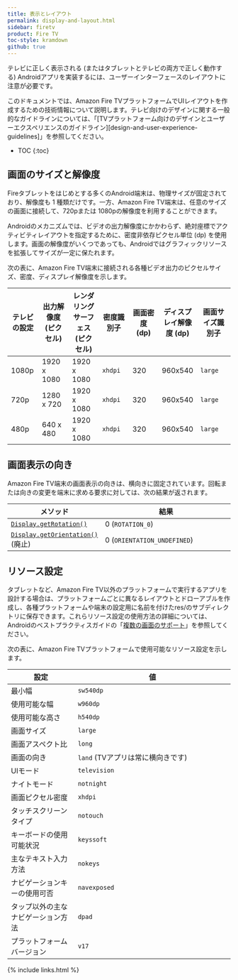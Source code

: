 ```yaml
---
title: 表示とレイアウト
permalink: display-and-layout.html
sidebar: firetv
product: Fire TV
toc-style: kramdown
github: true
---
```


テレビに正しく表示される (またはタブレットとテレビの両方で正しく動作する) Androidアプリを実装するには、ユーザーインターフェースのレイアウトに注意が必要です。

このドキュメントでは、Amazon Fire TVプラットフォームでUIレイアウトを作成するための技術情報について説明します。テレビ向けのデザインに関する一般的なガイドラインについては、「[TVプラットフォーム向けのデザインとユーザーエクスペリエンスのガイドライン][design-and-user-experience-guidelines]」を参照してください。

* TOC
{:toc}

## 画面のサイズと解像度

Fireタブレットをはじめとする多くのAndroid端末は、物理サイズが固定されており、解像度も 1 種類だけです。一方、Amazon Fire TV端末は、任意のサイズの画面に接続して、720pまたは 1080pの解像度を利用することができます。

Androidのメカニズムでは、ビデオの出力解像度にかかわらず、絶対座標でアクティビティレイアウトを指定するために、密度非依存ピクセル単位 (dp) を使用します。画面の解像度がいくつであっても、Androidではグラフィックリソースを拡張してサイズが一定に保たれます。

次の表に、Amazon Fire TV端末に接続される各種ビデオ出力のピクセルサイズ、密度、ディスプレイ解像度を示します。

<table>
   <colgroup>
      <col width="14%" />
      <col width="14%" />
      <col width="14%" />
      <col width="14%" />
      <col width="14%" />
      <col width="14%" />
      <col width="16%" />
   </colgroup>
  <thead>
    <tr>
      <th>テレビの設定</th>
      <th>出力解像度 (ピクセル)</th>
      <th>レンダリングサーフェス (ピクセル)</th>
      <th>密度識別子</th>
      <th>画面密度 (dp)</th>
      <th>ディスプレイ解像度 (dp)</th>
      <th>画面サイズ識別子</th>
    </tr>
  </thead>
  <tbody>
    <tr>
      <td>1080p</td>
      <td>1920 x 1080</td>
      <td>1920 x 1080</td>
      <td><code>xhdpi</code></td>
      <td>320</td>
      <td>960x540</td>
      <td><code>large</code></td>
    </tr>
    <tr>
      <td>720p</td>
      <td>1280 x 720</td>
      <td>1920 x 1080</td>
      <td><code>xhdpi</code></td>
      <td>320</td>
      <td>960x540</td>
      <td><code>large</code></td>
    </tr>
    <tr>
      <td>480p</td>
      <td>640 x 480</td>
      <td>1920 x 1080</td>
      <td><code>xhdpi</code></td>
      <td>320</td>
      <td>960x540</td>
      <td><code>large</code></td>
    </tr>
  </tbody>
</table>


## 画面表示の向き

Amazon Fire TV端末の画面表示の向きは、横向きに固定されています。回転または向きの変更を端末に求める要求に対しては、次の結果が返されます。

<table>
   <colgroup>
      <col width="30%" />
      <col width="70%" />
   </colgroup>
  <thead>
    <tr>
      <th>メソッド</th>
      <th>結果</th>
    </tr>
  </thead>
  <tbody>
    <tr>
      <td><a href="http://developer.android.com/reference/android/view/Display.html#getRotation%28%29"><code>Display.getRotation()</code></a></td>
      <td>0 (<code>ROTATION_0</code>)</td>
    </tr>
    <tr>
      <td><a href="http://developer.android.com/reference/android/view/Display.html#getOrientation%28%29"><code>Display.getOrientation()</code></a> (廃止)</td>
      <td>0 (<code>ORIENTATION_UNDEFINED</code>)</td>
    </tr>
  </tbody>
</table>

## リソース設定

タブレットなど、Amazon Fire TV以外のプラットフォームで実行するアプリを設計する場合は、プラットフォームごとに異なるレイアウトとドローアブルを作成し、各種プラットフォームや端末の設定用に名前を付けたres/のサブディレクトリに保存できます。これらリソース設定の使用方法の詳細については、Androidのベストプラクティスガイドの「[複数の画面のサポート](http://developer.android.com/guide/practices/screens_support.html)」を参照してください。

次の表に、Amazon Fire TVプラットフォームで使用可能なリソース設定を示します。

<table>
   <colgroup>
      <col width="30%" />
      <col width="70%" />
   </colgroup>
  <thead>
    <tr>
      <th>設定</th>
      <th>値</th>
    </tr>
  </thead>
  <tbody>
    <tr>
      <td>最小幅</td>
      <td><code>sw540dp</code></td>
    </tr>
    <tr>
      <td>使用可能な幅</td>
      <td><code>w960dp</code></td>
    </tr>
    <tr>
      <td>使用可能な高さ</td>
      <td><code>h540dp</code></td>
    </tr>
    <tr>
      <td>画面サイズ</td>
      <td><code>large</code></td>
    </tr>
    <tr>
      <td>画面アスペクト比</td>
      <td><code>long</code></td>
    </tr>
    <tr>
      <td>画面の向き</td>
      <td><code>land</code> (TVアプリは常に横向きです)</td>
    </tr>
    <tr>
      <td>UIモード</td>
      <td><code>television</code></td>
    </tr>
    <tr>
      <td>ナイトモード</td>
      <td><code>notnight</code></td>
    </tr>
    <tr>
      <td>画面ピクセル密度</td>
      <td><code>xhdpi</code></td>
    </tr>
    <tr>
      <td>タッチスクリーンタイプ</td>
      <td><code>notouch</code></td>
    </tr>
    <tr>
      <td>キーボードの使用可能状況</td>
      <td><code>keyssoft</code></td>
    </tr>
    <tr>
      <td>主なテキスト入力方法</td>
      <td><code>nokeys</code></td>
    </tr>
    <tr>
      <td>ナビゲーションキーの使用可否</td>
      <td><code>navexposed</code></td>
    </tr>
    <tr>
      <td>タップ以外の主なナビゲーション方法</td>
      <td><code>dpad</code></td>
    </tr>
    <tr>
      <td>プラットフォームバージョン</td>
      <td><code>v17</code></td>
    </tr>
  </tbody>
</table>

{% include links.html %}

